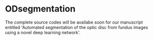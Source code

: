 # ODsegmentation 


The complete source codes will be availabe soon for our manuscript entitled 'Automated segmentation of the optic disc from fundus images using a novel deep learning network'.
